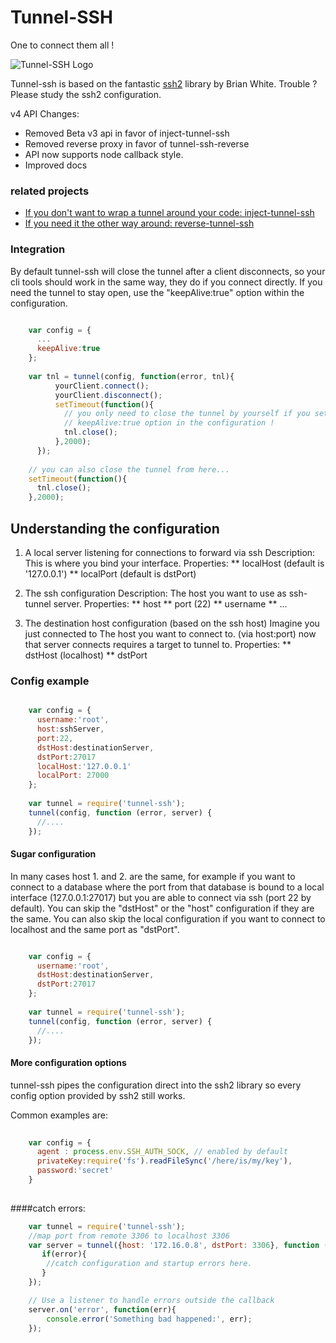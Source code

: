 Tunnel-SSH
==========

One to connect them all !

![Tunnel-SSH Logo](http://i.imgur.com/I5PRnDD.jpg)

Tunnel-ssh is based on the fantastic [ssh2](https://github.com/mscdex/ssh2) library by Brian White.
Trouble ? Please study the ssh2 configuration.

v4
API Changes:
* Removed Beta v3 api in favor of inject-tunnel-ssh  
* Removed reverse proxy in favor of tunnel-ssh-reverse
* API now supports node callback style.   
* Improved docs


### related projects
* [If you don't want to wrap a tunnel around your code: inject-tunnel-ssh](https://github.com/agebrock/inject-tunnel-ssh)
* [If you need it the other way around: reverse-tunnel-ssh](https://github.com/agebrock/reverse-tunnel-ssh)

### Integration
By default tunnel-ssh will close the tunnel after a client disconnects, so your cli tools should work in the same way, they do if you connect directly.
If you need the tunnel to stay open, use the "keepAlive:true" option within 
the configuration.


```js

    var config = {
      ...
      keepAlive:true
    };
    
    var tnl = tunnel(config, function(error, tnl){
          yourClient.connect();
          yourClient.disconnect();
          setTimeout(function(){
            // you only need to close the tunnel by yourself if you set the 
            // keepAlive:true option in the configuration !
            tnl.close();
          },2000);  
      });
    
    // you can also close the tunnel from here...
    setTimeout(function(){
      tnl.close();
    },2000);  

```
 

## Understanding the configuration

1. A local server listening for connections to forward via ssh
Description: This is where you bind your interface.
Properties:
** localHost (default is '127.0.0.1')
** localPort (default is dstPort)


2. The ssh configuration 
Description: The host you want to use as ssh-tunnel server.
Properties:
** host
** port (22)
** username
** ...


3. The destination host configuration (based on the ssh host) 
Imagine you just connected to The host you want to connect to. (via host:port)
now that server connects requires a target to tunnel to. 
Properties:
** dstHost (localhost)
** dstPort


### Config example

```js

    var config = {
      username:'root',
      host:sshServer,
      port:22,
      dstHost:destinationServer,
      dstPort:27017
      localHost:'127.0.0.1'
      localPort: 27000
    };
    
    var tunnel = require('tunnel-ssh');
    tunnel(config, function (error, server) {
      //....
    });
```
#### Sugar configuration

In many cases host 1. and 2. are the same, for example if you want to connect to a database
where the port from that database is bound to a local interface (127.0.0.1:27017)
but you are able to connect via ssh (port 22 by default).
You can skip the "dstHost" or the "host" configuration if they are the same.
You can also skip the local configuration if you want to connect to localhost and 
the same port as "dstPort".

```js

    var config = {
      username:'root',
      dstHost:destinationServer,
      dstPort:27017
    };
    
    var tunnel = require('tunnel-ssh');
    tunnel(config, function (error, server) {
      //....
    });
```

#### More configuration options
tunnel-ssh pipes the configuration direct into the ssh2 library so every config option
provided by ssh2 still works. 

Common examples are:
```js
    
    var config = {
      agent : process.env.SSH_AUTH_SOCK, // enabled by default
      privateKey:require('fs').readFileSync('/here/is/my/key'),
      password:'secret'
    }
    
```
    
####catch errors:
```js
    var tunnel = require('tunnel-ssh');
    //map port from remote 3306 to localhost 3306
    var server = tunnel({host: '172.16.0.8', dstPort: 3306}, function (error, server) {
       if(error){
        //catch configuration and startup errors here.
       }
    });

    // Use a listener to handle errors outside the callback
    server.on('error', function(err){
        console.error('Something bad happened:', err);
    });
```
